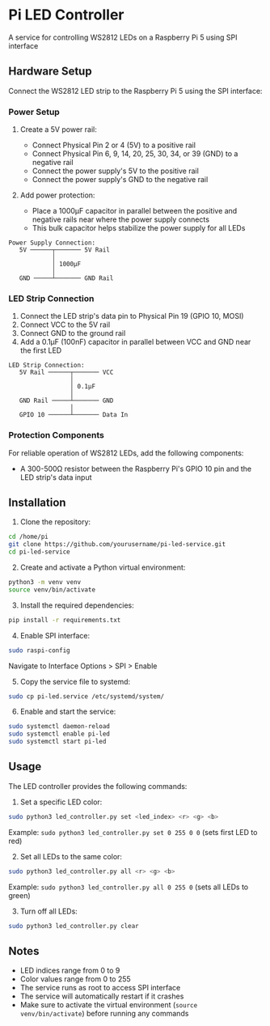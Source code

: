 # Pi LED Controller

A service for controlling WS2812 LEDs on a Raspberry Pi 5 using SPI interface

## Hardware Setup

Connect the WS2812 LED strip to the Raspberry Pi 5 using the SPI interface:

### Power Setup
1. Create a 5V power rail:
   - Connect Physical Pin 2 or 4 (5V) to a positive rail
   - Connect Physical Pin 6, 9, 14, 20, 25, 30, 34, or 39 (GND) to a negative rail
   - Connect the power supply's 5V to the positive rail
   - Connect the power supply's GND to the negative rail

2. Add power protection:
   - Place a 1000µF capacitor in parallel between the positive and negative rails near where the power supply connects
   - This bulk capacitor helps stabilize the power supply for all LEDs

```
Power Supply Connection:
   5V ──────┬─────── 5V Rail
            │
            │ 1000µF
            │
   GND ─────┴─────── GND Rail
```

### LED Strip Connection
1. Connect the LED strip's data pin to Physical Pin 19 (GPIO 10, MOSI)
2. Connect VCC to the 5V rail
3. Connect GND to the ground rail
4. Add a 0.1µF (100nF) capacitor in parallel between VCC and GND near the first LED

```
LED Strip Connection:
   5V Rail ──────┬─────── VCC
                 │
                 │ 0.1µF
                 │
   GND Rail ─────┴─────── GND
                 │
   GPIO 10 ──────┴─────── Data In
```

### Protection Components
For reliable operation of WS2812 LEDs, add the following components:
- A 300-500Ω resistor between the Raspberry Pi's GPIO 10 pin and the LED strip's data input

## Installation

1. Clone the repository:
```bash
cd /home/pi
git clone https://github.com/yourusername/pi-led-service.git
cd pi-led-service
```

2. Create and activate a Python virtual environment:
```bash
python3 -m venv venv
source venv/bin/activate
```

3. Install the required dependencies:
```bash
pip install -r requirements.txt
```

4. Enable SPI interface:
```bash
sudo raspi-config
```
Navigate to Interface Options > SPI > Enable

5. Copy the service file to systemd:
```bash
sudo cp pi-led.service /etc/systemd/system/
```

6. Enable and start the service:
```bash
sudo systemctl daemon-reload
sudo systemctl enable pi-led
sudo systemctl start pi-led
```

## Usage

The LED controller provides the following commands:

1. Set a specific LED color:
```bash
sudo python3 led_controller.py set <led_index> <r> <g> <b>
```
Example: `sudo python3 led_controller.py set 0 255 0 0` (sets first LED to red)

2. Set all LEDs to the same color:
```bash
sudo python3 led_controller.py all <r> <g> <b>
```
Example: `sudo python3 led_controller.py all 0 255 0` (sets all LEDs to green)

3. Turn off all LEDs:
```bash
sudo python3 led_controller.py clear
```

## Notes

- LED indices range from 0 to 9
- Color values range from 0 to 255
- The service runs as root to access SPI interface
- The service will automatically restart if it crashes
- Make sure to activate the virtual environment (`source venv/bin/activate`) before running any commands 